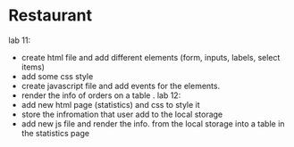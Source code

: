 # Restaurant
lab 11:
- create html file and add different elements (form, inputs, labels, select items)
- add some css style 
- create javascript file and add events for the elements.
- render the info of orders on a table .
lab 12:
- add new html page (statistics) and css to style it 
- store the infromation that user add to the local storage 
- add new js file and render the info. from the local storage into a table in the statistics page